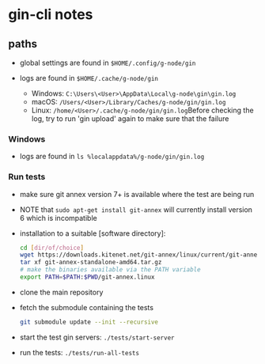 # gin-cli notes

## paths
- global settings are found in `$HOME/.config/g-node/gin`
- logs are found in `$HOME/.cache/g-node/gin`

    - Windows: `C:\Users\<User>\AppData\Local\g-node\gin\gin.log`
    - macOS: `/Users/<User>/Library/Caches/g-node/gin/gin.log`
    - Linux: `/home/<User>/.cache/g-node/gin/gin.log`Before checking the log, try to run 'gin upload' again to make sure that the failure 

### Windows
- logs are found in `ls %localappdata%/g-node/gin/gin.log`

### Run tests

- make sure git annex version 7+ is available where the test are being run
- NOTE that `sudo apt-get install git-annex` will currently install version 6 which is incompatible
- installation to a suitable [software directory]:
    ```bash
    cd [dir/of/choice]
    wget https://downloads.kitenet.net/git-annex/linux/current/git-annex-standalone-amd64.tar.gz
    tar xf git-annex-standalone-amd64.tar.gz
    # make the binaries available via the PATH variable
    export PATH=$PATH:$PWD/git-annex.linux
    ```

- clone the main repository
- fetch the submodule containing the tests
  ```bash
  git submodule update --init --recursive
  ```

- start the test gin servers: `./tests/start-server`
- run the tests: `./tests/run-all-tests`
